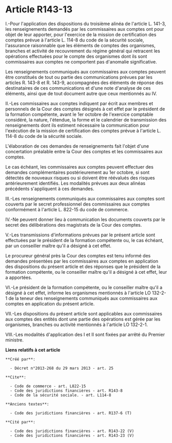 # Article R143-13

I.-Pour l'application des dispositions du troisième alinéa de l'article L. 141-3, les renseignements demandés par les
commissaires aux comptes ont pour objet de leur apporter, pour l'exercice de la mission de certification des comptes prévue à
l'article L. 114-8 du code de la sécurité sociale, l'assurance raisonnable que les éléments de comptes des organismes,
branches et activité de recouvrement du régime général qui retracent les opérations effectuées pour le compte des organismes
dont ils sont commissaires aux comptes ne comportent pas d'anomalie significative. 

Les renseignements communiqués aux commissaires aux comptes peuvent être constitués de tout ou partie des communications
prévues par les articles R. 143-8 et R. 143-9, accompagnées des éléments de réponse des destinataires de ces communications
et d'une note d'analyse de ces éléments, ainsi que de tout document autre que ceux mentionnés au IV. 

II.-Les commissaires aux comptes indiquent par écrit aux membres et personnels de la Cour des comptes désignés à cet effet
par le président de la formation compétente, avant le 1er octobre de l'exercice comptable considéré, la nature, l'étendue, la
forme et le calendrier de transmission des renseignements dont ils estiment nécessaire la communication pour l'exécution de
la mission de certification des comptes prévue à l'article L. 114-8 du code de la sécurité sociale. 

L'élaboration de ces demandes de renseignements fait l'objet d'une concertation préalable entre la Cour des comptes et les
commissaires aux comptes. 

Le cas échéant, les commissaires aux comptes peuvent effectuer des demandes complémentaires postérieurement au 1er octobre,
si sont détectés de nouveaux risques ou si doivent être réévalués des risques antérieurement identifiés. Les modalités
prévues aux deux alinéas précédents s'appliquent à ces demandes. 

III.-Les renseignements communiqués aux commissaires aux comptes sont couverts par le secret professionnel des commissaires
aux comptes conformément à l'article L. 822-15 du code de commerce. 

IV.-Ne peuvent donner lieu à communication les documents couverts par le secret des délibérations des magistrats de la Cour
des comptes. 

V.-Les transmissions d'informations prévues par le présent article sont effectuées par le président de la formation
compétente ou, le cas échéant, par un conseiller maître qu'il a désigné à cet effet. 

Le procureur général près la Cour des comptes est tenu informé des demandes présentées par les commissaires aux comptes en
application des dispositions du présent article et des réponses que le président de la formation compétente, ou le conseiller
maître qu'il a désigné à cet effet, leur a apportées. 

VI.-Le président de la formation compétente, ou le conseiller maître qu'il a désigné à cet effet, informe les organismes
mentionnés à l'article LO 132-2-1 de la teneur des renseignements communiqués aux commissaires aux comptes en application du
présent article. 

VII.-Les dispositions du présent article sont applicables aux commissaires aux comptes des entités dont une partie des
opérations est gérée par les organismes, branches ou activité mentionnés à l'article LO 132-2-1. 

VIII.-Les modalités d'application des I et II sont fixées par arrêté du Premier ministre.

**Liens relatifs à cet article**

	**Créé par**:

	  - Décret n°2013-268 du 29 mars 2013 - art. 25

	**Cite**:

	  - Code de commerce - art. L822-15
	  - Code des juridictions financières - art. R143-8
	  - Code de la sécurité sociale. - art. L114-8

	**Anciens textes**:

	  - Code des juridictions financières - art. R137-6 (T)

	**Cité par**:

	  - Code des juridictions financières - art. R143-22 (V)
	  - Code des juridictions financières - art. R143-23 (V)
